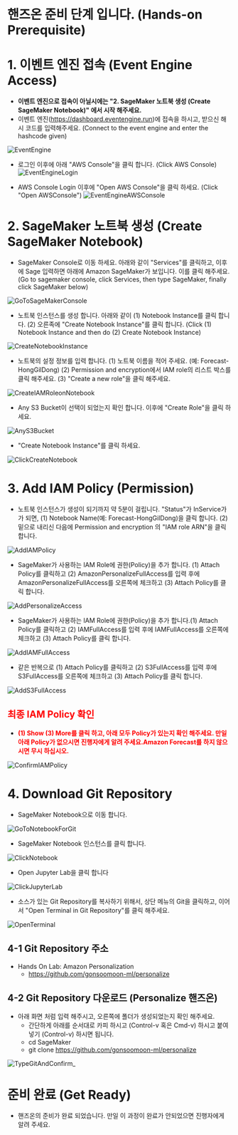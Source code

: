 # 핸즈온 준비 단계 입니다. (Hands-on Prerequisite)

# 1. 이벤트 엔진 접속 (Event Engine Access)
- **이벤트 엔진으로 접속이 아닐시에는 "2. SageMaker 노트북 생성 (Create SageMaker Notebook)" 에서 시작 해주세요.**
- 이벤트 엔진(https://dashboard.eventengine.run)에 접속을 하시고, 받으신 해시 코드를 입력해주세요. (Connect to the event engine and enter the hashcode given)

![EventEngine](img/Fig0.1-EventEngine.png)

- 로그인 이후에 아래 "AWS Console"을 클릭 합니다. (Click AWS Console)
![EventEngineLogin](img/Fig0.2-EventEngineLogin.png)

- AWS Console Login 이후에 "Open AWS Console"을 클릭 하세요. (Click "Open AWSConsole")
![EventEngineAWSConsole](img/Fig0.3-EventEngineAWSConsole.png)

# 2. SageMaker 노트북 생성 (Create SageMaker Notebook)

- SageMaker Console로 이동 하세요. 아래와 같이 "Services"를 클릭하고, 이후에 Sage 입력하면 아래에 Amazon SageMaker가 보입니다. 이를 클릭 해주세요. (Go to sagemaker console, click Services, then type SageMaker, finally click SageMaker below)

![GoToSageMakerConsole](img/Fig1.0-GoToSageMaker.png)

- 노트북 인스턴스를 생성 합니다. 아래와 같이 (1) Notebook Instance를 클릭 합니다. (2) 오른족에 "Create Notebook Instance"를 클릭 합니다. (Click (1) Notebook Instance and then do (2) Create Notebook Instance) 

![CreateNotebookInstance](img/Fig1.1-CreateNotebook.png)

- 노트북의 설정 정보를 입력 합니다. (1) 노트북 이름을 적어 주세요. (예: Forecast-HongGilDong) (2) Permission and encryption에서 IAM role의 리스트 박스를 클릭 해주세요. (3) "Create a new role"을 클릭 해주세요.

![CreateIAMRoleonNotebook](img/Fig1.2-CreateIAMRole.png)

- Any S3 Bucket이 선택이 되었는지 확인 합니다. 이후에 "Create Role"을 클릭 하세요.

![AnyS3Bucket](img/Fig1.3-AnyS3Bucket.png)

- "Create Notebook Instance"를 클릭 하세요.

![ClickCreateNotebook](img/Fig1.4-ClickNotebook.png)

# 3. Add IAM Policy (Permission) 

- 노트북 인스턴스가 생성이 되기까지 약 5분이 걸립니다. "Status"가 InService가 가 되면, (1) Notebook Name(예: Forecast-HongGilDong)을 클릭 합니다. (2) 밑으로 내리신 다음에 Permission and encryption 의 "IAM role ARN"을 클릭 합니다. 

![AddIAMPolicy](img/Fig.2.0-AddIAMPolicy.png)


- SageMaker가 사용하는 IAM Role에 권한(Policy)을 추가 합니다.  (1) Attach Policy를 클릭하고 (2) AmazonPersonalizeFullAccess를 입력 후에 AmazonPersonalizeFullAccess를 오른쪽에 체크하고 (3) Attach Policy를 클릭 합니다.

![AddPersonalizeAccess](img/Fig.2.4-AddPersonalizeAccess.png)


- SageMaker가 사용하는 IAM Role에 권한(Policy)을 추가 합니다.(1) Attach Policy를 클릭하고 (2) IAMFullAccess를 입력 후에 IAMFullAccess를 오른쪽에 체크하고 (3) Attach Policy를 클릭 합니다.

![AddIAMFullAccess](img/Fig.2.2-AddIAMFullAccess.png)

- 같은 반복으로 (1) Attach Policy를 클릭하고 (2) S3FullAccess를 입력 후에 S3FullAccess를 오른쪽에 체크하고 (3) Attach Policy를 클릭 합니다.

![AddS3FullAccess](img/Fig2.3-AddS3FullAccess.png)


## <font color=red>최종 IAM Policy 확인</font>

- <b><font color="red"> (1) Show (3) More를 클릭 하고, 아래 모두 Policy가 있는지 확인 해주세요. 만일 아래 Policy가 없으시면 진행자에게 알려 주세요.Amazon Forecast를 하지 않으시면 무시 하십시오.</font></b>

![ConfirmIAMPolicy](img/Fig.2.5-ConfirmIAMPolicy.png)

# 4. Download Git Repository

- SageMaker Notebook으로 이동 합니다.

![GoToNotebookForGit](img/Fig.4.0-GoToNotebook.png)

- SageMaker Notebook 인스턴스를 클릭 합니다.

![ClickNotebook](img/Fig.4.1-ClickNotebookInstance.png)

- Open Jupyter Lab을 클릭 합니다

![ClickJupyterLab](img/Fig.4.2-ClickJupyterLab.png)

- 소스가 있는 Git Repository를 복사하기 위해서, 상단 메뉴의 Git을 클릭하고, 이어서 "Open Terminal in Git Repository"를 클릭 해주세요.

![OpenTerminal](img/Fig.4.3-OpenTermianl.png)

## 4-1 Git Repository 주소
    
- Hands On Lab: Amazon Personalization
    - https://github.com/gonsoomoon-ml/personalize 
    
## 4-2 Git Repository 다운로드 (Personalize 핸즈온)

- 아래 화면 처럼 입력 해주시고, 오른쪽에 폴더가 생성되었는지 확인 해주세요.
    - 간단하게 아래를 순서대로 카피 하시고 (Control-v 혹은 Cmd-v) 하시고 붙여넣기 (Control-v) 하시면 됩니다.
    - cd SageMaker
    - git clone https://github.com/gonsoomoon-ml/personalize   
    

![TypeGitAndConfirm_](img/Fig.4.4.TypeGitandConfirm.png)

# 준비 완료 (Get Ready)

- 핸즈온의 준비가 완료 되었습니다. 만일 이 과정이 완료가 안되었으면 진행자에게 알려 주세요.
